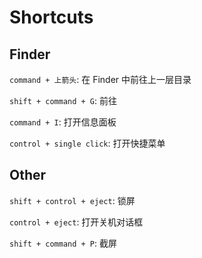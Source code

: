 Shortcuts
=========

Finder
------

`command + 上箭头`: 在 Finder 中前往上一层目录

`shift + command + G`: 前往

`command + I`: 打开信息面板

`control + single click`: 打开快捷菜单

Other
-----

`shift + control + eject`: 锁屏

`control + eject`: 打开关机对话框

`shift + command + P`: 截屏
